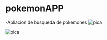 # pokemonAPP
-Apliacion de busqueda de pokemones 
![pica](https://github.com/KeLovato23/pokemonAPP/assets/86537080/027f13c6-6285-436d-8ddb-03e325eff42f)

![pica](https://github.com/KeLovato23/pokemonAPP/assets/86537080/27e70188-8e9b-486b-b7f2-84e068b1fafa)
